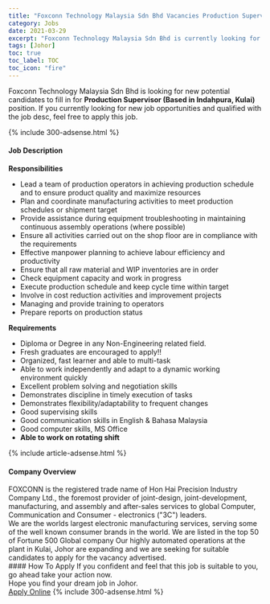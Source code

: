 ```yaml
---
title: "Foxconn Technology Malaysia Sdn Bhd Vacancies Production Supervisor (Based in Indahpura, Kulai)" 
category: Jobs 
date: 2021-03-29 
excerpt: "Foxconn Technology Malaysia Sdn Bhd is currently looking for suitable person to fill in the Production Supervisor (Based in Indahpura, Kulai) which based in Johor" 
tags: [Johor] 
toc: true 
toc_label: TOC 
toc_icon: "fire" 
--- 
```


<p>Foxconn Technology Malaysia Sdn Bhd is looking for new potential candidates to fill in for <b>Production Supervisor (Based in Indahpura, Kulai)</b> position. If you currently looking for new job opportunities and qualified with the job desc, feel free to apply this job.
</p>{% include 300-adsense.html %} 
<div><div><h4>Job Description</h4></div><div><div><span><div><div><strong>Responsibilities</strong><ul><li>Lead a team of production operators in achieving production schedule and to ensure product quality and maximize resources</li><li>Plan and coordinate manufacturing activities to meet production schedules or shipment target</li><li>Provide assistance during equipment troubleshooting in maintaining continuous assembly operations (where possible)</li><li>Ensure all activities carried out on the shop floor are in compliance with the requirements</li><li>Effective manpower planning to achieve labour efficiency and productivity</li><li>Ensure that all raw material and WIP inventories are in order</li><li>Check equipment capacity and work in progress</li><li>Execute production schedule and keep cycle time within target</li><li>Involve in cost reduction activities and improvement projects</li><li>Managing and provide training to operators</li><li>Prepare reports on production status&#160;</li></ul><div><strong>Requirements</strong></div><ul><li>Diploma or Degree in any Non-Engineering related field.</li><li>Fresh graduates are encouraged to apply!!</li><li>Organized, fast learner and able to multi-task</li><li>Able to work independently and adapt to a dynamic working environment quickly</li><li>Excellent problem solving and negotiation skills</li><li>Demonstrates discipline in timely execution of tasks</li><li>Demonstrates flexibility/adaptability to frequent changes</li><li>Good supervising skills</li><li>Good communication skills in English &amp; Bahasa Malaysia</li><li>Good computer skills, MS Office</li><li><strong>Able to work on rotating shift</strong></li></ul></div></div></span></div></div></div> 
{% include article-adsense.html %} 
<div><div><h4>Company Overview</h4></div><div><div><span><div><div>
	FOXCONN is the registered trade name of Hon Hai Precision Industry Company Ltd., the foremost provider of joint-design, joint-development, manufacturing, and assembly and after-sales services to global Computer, Communication and Consumer - electronics ("3C") leaders.</div>
<div>
	We are&#160;the worlds largest electronic manufacturing services, serving some of the&#160;well known consumer brands in the world. We are listed&#160;in the&#160;top 50 of&#160;Fortune&#160;500 Global&#160;company Our highly automated operations at the plant in Kulai, Johor&#160;are expanding and we are seeking for&#160;suitable candidates to apply for the vacancy advertised.</div></div></span></div></div></div> 
#### How To Apply 
If you confident and feel that this job is suitable to you, go ahead take your action now. <br/> 
Hope you find your dream job in Johor. <br/> 
<a href="https://www.jobstreet.com.my/en/job/production-supervisor-based-in-indahpura-kulai-4516215?jobId=jobstreet-my-job-4516215&" class="btn btn--info" target="_blank" rel="nofollow noopenner">Apply Online</a> 
{% include 300-adsense.html %} 